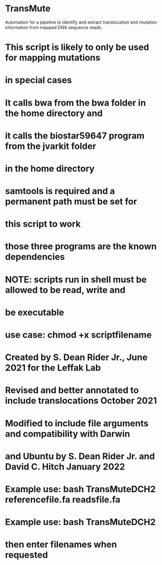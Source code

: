 # TransMute
Automation for a pipeline to identify and extract translocation and mutation information from mapped DNA sequence reads.

# #########################################################################
#
# This script is likely to only be used for mapping mutations 
# in special cases
# It calls bwa from the bwa folder in the home directory and
# it calls the biostar59647 program from the jvarkit folder 
# in the home directory
# samtools is required and a permanent path must be set for 
# this script to work
# those three programs are the known dependencies
#
# NOTE: scripts run in shell must be allowed to be read, write and 
# be executable
# use case: chmod +x scriptfilename
#
# Created by S. Dean Rider Jr., June 2021 for the Leffak Lab
# Revised and better annotated to include translocations October 2021
# Modified to include file arguments and compatibility with Darwin 
# and Ubuntu by S. Dean Rider Jr. and David C. Hitch January 2022
#
# Example use: bash TransMuteDCH2 referencefile.fa readsfile.fa
# Example use: bash TransMuteDCH2
#      then enter filenames when requested
#
# #########################################################################
